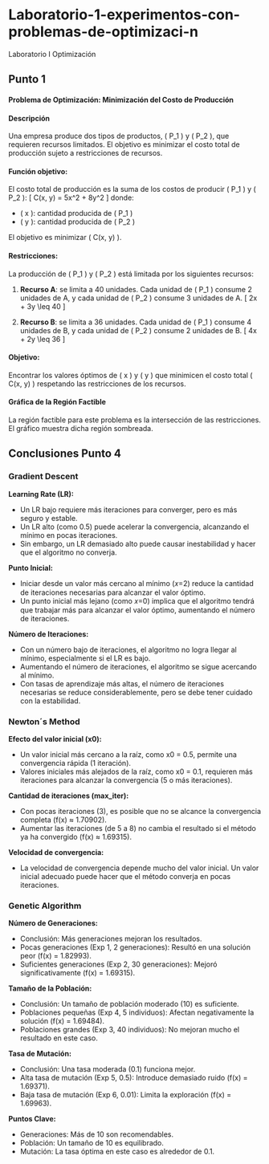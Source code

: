 # Laboratorio-1-experimentos-con-problemas-de-optimizaci-n
Laboratorio I Optimización 

## Punto 1
#### Problema de Optimización: Minimización del Costo de Producción

#### Descripción

Una empresa produce dos tipos de productos, \( P_1 \) y \( P_2 \), que requieren recursos limitados. El objetivo es minimizar el costo total de producción sujeto a restricciones de recursos.

#### Función objetivo:
El costo total de producción es la suma de los costos de producir \( P_1 \) y \( P_2 \):
\[
C(x, y) = 5x^2 + 8y^2
\]
donde:
- \( x \): cantidad producida de \( P_1 \)
- \( y \): cantidad producida de \( P_2 \)

El objetivo es minimizar \( C(x, y) \).

#### Restricciones:
La producción de \( P_1 \) y \( P_2 \) está limitada por los siguientes recursos:

1. **Recurso A**: se limita a 40 unidades. Cada unidad de \( P_1 \) consume 2 unidades de A, y cada unidad de \( P_2 \) consume 3 unidades de A.
   \[
   2x + 3y \leq 40
   \]

2. **Recurso B**: se limita a 36 unidades. Cada unidad de \( P_1 \) consume 4 unidades de B, y cada unidad de \( P_2 \) consume 2 unidades de B.
   \[
   4x + 2y \leq 36
   \]

#### Objetivo:
Encontrar los valores óptimos de \( x \) y \( y \) que minimicen el costo total \( C(x, y) \) respetando las restricciones de los recursos.

#### Gráfica de la Región Factible

La región factible para este problema es la intersección de las restricciones. El gráfico muestra dicha región sombreada.

## Conclusiones Punto 4
### Gradient Descent

**Learning Rate (LR):**
- Un LR bajo requiere más iteraciones para converger, pero es más seguro y estable.
- Un LR alto (como 0.5) puede acelerar la convergencia, alcanzando el mínimo en pocas iteraciones.
- Sin embargo, un LR demasiado alto puede causar inestabilidad y hacer que el algoritmo no converja.

**Punto Inicial:**
- Iniciar desde un valor más cercano al mínimo (𝑥=2) reduce la cantidad de iteraciones necesarias para alcanzar el valor óptimo.
- Un punto inicial más lejano (como 𝑥=0) implica que el algoritmo tendrá que trabajar más para alcanzar el valor óptimo, aumentando el número de iteraciones.

**Número de Iteraciones:**
- Con un número bajo de iteraciones, el algoritmo no logra llegar al mínimo, especialmente si el LR es bajo.
- Aumentando el número de iteraciones, el algoritmo se sigue acercando al mínimo.
- Con tasas de aprendizaje más altas, el número de iteraciones necesarias se reduce considerablemente, pero se debe tener cuidado con la estabilidad.

### Newton´s Method 
**Efecto del valor inicial (x0):**
- Un valor inicial más cercano a la raíz, como x0 = 0.5, permite una convergencia rápida (1 iteración).
- Valores iniciales más alejados de la raíz, como x0 = 0.1, requieren más iteraciones para alcanzar la convergencia (5 o más iteraciones).

**Cantidad de iteraciones (max_iter):**
- Con pocas iteraciones (3), es posible que no se alcance la convergencia completa (f(x) ≈ 1.70902).
- Aumentar las iteraciones (de 5 a 8) no cambia el resultado si el método ya ha convergido (f(x) ≈ 1.69315).

**Velocidad de convergencia:**
- La velocidad de convergencia depende mucho del valor inicial. Un valor inicial adecuado puede hacer que el método converja en pocas iteraciones.

### Genetic Algorithm

**Número de Generaciones:**
- Conclusión: Más generaciones mejoran los resultados.
- Pocas generaciones (Exp 1, 2 generaciones): Resultó en una solución peor (f(x) = 1.82993).
- Suficientes generaciones (Exp 2, 30 generaciones): Mejoró significativamente (f(x) = 1.69315).

**Tamaño de la Población:**
- Conclusión: Un tamaño de población moderado (10) es suficiente.
- Poblaciones pequeñas (Exp 4, 5 individuos): Afectan negativamente la solución (f(x) = 1.69484).
- Poblaciones grandes (Exp 3, 40 individuos): No mejoran mucho el resultado en este caso.

**Tasa de Mutación:**
- Conclusión: Una tasa moderada (0.1) funciona mejor.
- Alta tasa de mutación (Exp 5, 0.5): Introduce demasiado ruido (f(x) = 1.69371).
- Baja tasa de mutación (Exp 6, 0.01): Limita la exploración (f(x) = 1.69963).

**Puntos Clave:**
- Generaciones: Más de 10 son recomendables.
- Población: Un tamaño de 10 es equilibrado.
- Mutación: La tasa óptima en este caso es alrededor de 0.1.